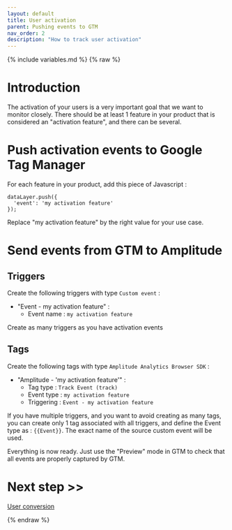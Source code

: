 ```yaml
---
layout: default
title: User activation
parent: Pushing events to GTM
nav_order: 2
description: "How to track user activation"
---
```

{% include variables.md %}
{% raw %}

# Introduction

The activation of your users is a very important goal that we want to monitor closely. There should be at least 1 feature in your product that is considered an "activation feature", and there can be several.

# Push activation events to Google Tag Manager
For each feature in your product, add this piece of Javascript :
````
dataLayer.push({
  'event': 'my activation feature'
});
````

Replace "my activation feature" by the right value for your use case.

# Send events from GTM to Amplitude

## Triggers
Create the following triggers with type ``Custom event`` :
- "Event - my activation feature" :
	* Event name : ``my activation feature``

Create as many triggers as you have activation events

## Tags
Create the following tags with type ``Amplitude Analytics Browser SDK`` :
- "Amplitude - 'my activation feature'" :
	* Tag type : ``Track Event (track)``
	* Event type : ``my activation feature``
	* Triggering : ``Event - my activation feature``

If you have multiple triggers, and you want to avoid creating as many tags, you can create only 1 tag associated with all triggers, and define the Event type as : ``{{Event}}``. The exact name of the source custom event will be used.

Everything is now ready.
Just use the "Preview" mode in GTM to check that all events are properly captured by GTM.

# Next step >>

[User conversion](/pages/GTM/Events/Conversion)

{% endraw %}

